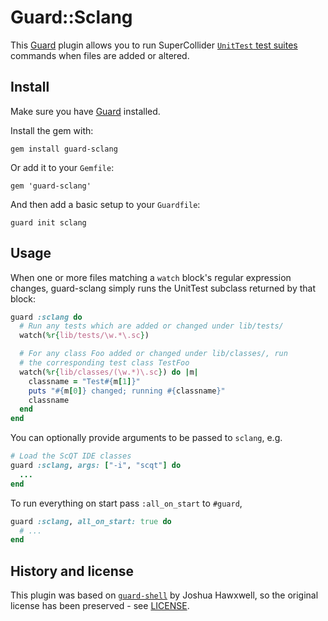 # Guard::Sclang

This [Guard](http://guardgem.org/) plugin allows you to run SuperCollider [`UnitTest` test
suites](http://doc.sccode.org/Classes/UnitTest.html) commands when
files are added or altered.


## Install

Make sure you have [Guard](http://guardgem.org/) installed.

Install the gem with:

    gem install guard-sclang

Or add it to your `Gemfile`:

    gem 'guard-sclang'

And then add a basic setup to your `Guardfile`:

    guard init sclang


## Usage

When one or more files matching a `watch` block's regular expression
changes, guard-sclang simply runs the UnitTest subclass returned by
that block:

``` ruby
guard :sclang do
  # Run any tests which are added or changed under lib/tests/
  watch(%r{lib/tests/\w.*\.sc})

  # For any class Foo added or changed under lib/classes/, run
  # the corresponding test class TestFoo
  watch(%r{lib/classes/(\w.*)\.sc}) do |m|
    classname = "Test#{m[1]}"
    puts "#{m[0]} changed; running #{classname}"
    classname
  end
end
```

You can optionally provide arguments to be passed to `sclang`, e.g.

``` ruby
# Load the ScQT IDE classes
guard :sclang, args: ["-i", "scqt"] do
  ...
end
```

To run everything on start pass `:all_on_start` to `#guard`,

``` ruby
guard :sclang, all_on_start: true do
  # ...
end
```


## History and license

This plugin was based on
[`guard-shell`](https://github.com/guard/guard-shell) by Joshua
Hawxwell, so the original license has been preserved - see
[LICENSE](LICENSE).
